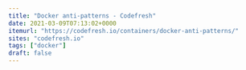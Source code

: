 ```yaml
---
title: "Docker anti-patterns - Codefresh"
date: 2021-03-09T07:13:02+0000
itemurl: "https://codefresh.io/containers/docker-anti-patterns/"
sites: "codefresh.io"
tags: ["docker"]
draft: false
---
```

